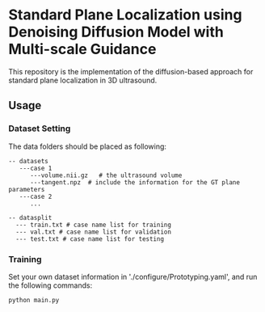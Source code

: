 # Standard Plane Localization using Denoising Diffusion Model with Multi-scale Guidance

This repository is the implementation of the diffusion-based approach for standard plane localization in 3D ultrasound.


## Usage  
### Dataset Setting
The data folders should be placed as following:  
```
-- datasets  
   ---case 1  
      ---volume.nii.gz   # the ultrasound volume  
      ---tangent.npz  # include the information for the GT plane parameters
   ---case 2  
      ...

-- datasplit
  --- train.txt # case name list for training
  --- val.txt # case name list for validation
  --- test.txt # case name list for testing
```

### Training
Set your own dataset information in './configure/Prototyping.yaml', and run the following commands:
```bash
python main.py
```
